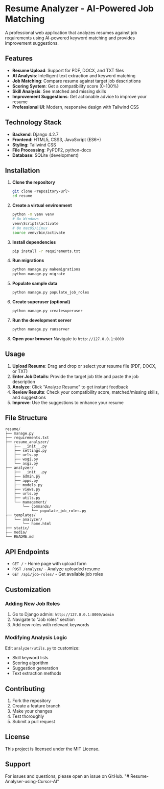 # Resume Analyzer - AI-Powered Job Matching

A professional web application that analyzes resumes against job requirements using AI-powered keyword matching and provides improvement suggestions.

## Features

- **Resume Upload**: Support for PDF, DOCX, and TXT files
- **AI Analysis**: Intelligent text extraction and keyword matching
- **Job Matching**: Compare resume against target job descriptions
- **Scoring System**: Get a compatibility score (0-100%)
- **Skill Analysis**: See matched and missing skills
- **Improvement Suggestions**: Get actionable advice to improve your resume
- **Professional UI**: Modern, responsive design with Tailwind CSS

## Technology Stack

- **Backend**: Django 4.2.7
- **Frontend**: HTML5, CSS3, JavaScript (ES6+)
- **Styling**: Tailwind CSS
- **File Processing**: PyPDF2, python-docx
- **Database**: SQLite (development)

## Installation

1. **Clone the repository**
   ```bash
   git clone <repository-url>
   cd resume
   ```

2. **Create a virtual environment**
   ```bash
   python -m venv venv
   # On Windows
   venv\Scripts\activate
   # On macOS/Linux
   source venv/bin/activate
   ```

3. **Install dependencies**
   ```bash
   pip install -r requirements.txt
   ```

4. **Run migrations**
   ```bash
   python manage.py makemigrations
   python manage.py migrate
   ```

5. **Populate sample data**
   ```bash
   python manage.py populate_job_roles
   ```

6. **Create superuser (optional)**
   ```bash
   python manage.py createsuperuser
   ```

7. **Run the development server**
   ```bash
   python manage.py runserver
   ```

8. **Open your browser**
   Navigate to `http://127.0.0.1:8000`

## Usage

1. **Upload Resume**: Drag and drop or select your resume file (PDF, DOCX, or TXT)
2. **Enter Job Details**: Provide the target job title and paste the job description
3. **Analyze**: Click "Analyze Resume" to get instant feedback
4. **Review Results**: Check your compatibility score, matched/missing skills, and suggestions
5. **Improve**: Use the suggestions to enhance your resume

## File Structure

```
resume/
├── manage.py
├── requirements.txt
├── resume_analyzer/
│   ├── __init__.py
│   ├── settings.py
│   ├── urls.py
│   ├── wsgi.py
│   └── asgi.py
├── analyzer/
│   ├── __init__.py
│   ├── admin.py
│   ├── apps.py
│   ├── models.py
│   ├── views.py
│   ├── urls.py
│   ├── utils.py
│   └── management/
│       └── commands/
│           └── populate_job_roles.py
├── templates/
│   └── analyzer/
│       └── home.html
├── static/
├── media/
└── README.md
```

## API Endpoints

- `GET /` - Home page with upload form
- `POST /analyze/` - Analyze uploaded resume
- `GET /api/job-roles/` - Get available job roles

## Customization

### Adding New Job Roles
1. Go to Django admin: `http://127.0.0.1:8000/admin`
2. Navigate to "Job roles" section
3. Add new roles with relevant keywords

### Modifying Analysis Logic
Edit `analyzer/utils.py` to customize:
- Skill keyword lists
- Scoring algorithm
- Suggestion generation
- Text extraction methods

## Contributing

1. Fork the repository
2. Create a feature branch
3. Make your changes
4. Test thoroughly
5. Submit a pull request

## License

This project is licensed under the MIT License.

## Support

For issues and questions, please open an issue on GitHub.
"# Resume-Analyser-using-Cursor-AI" 
